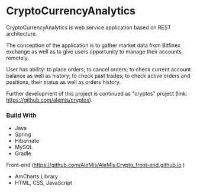 # CryptoCurrencyAnalytics #

CryptoCurrencyAnalytics is web service application based on REST architecture. 

The conception of the application is to gather market data from Bitfinex exchange as well as to give users opportunity to manage their accounts remotely.

User has ability: to place orders; to cancel orders; to check current account balance as well as history; to check past trades; to check active orders and positions, their status as well as orders history.   

Further development of this project is continued as "cryptos" project (link: https://github.com/alemis/cryptos).

### Build With ###
 - Java
 - Spring
 - Hibernate
 - MySQL 
 - Gradle 
  
 Front-end (https://github.com/AleMis/AleMis.Crypto_front-end.github.io )
 - AmCharts Library
 - HTML, CSS, JavaScript